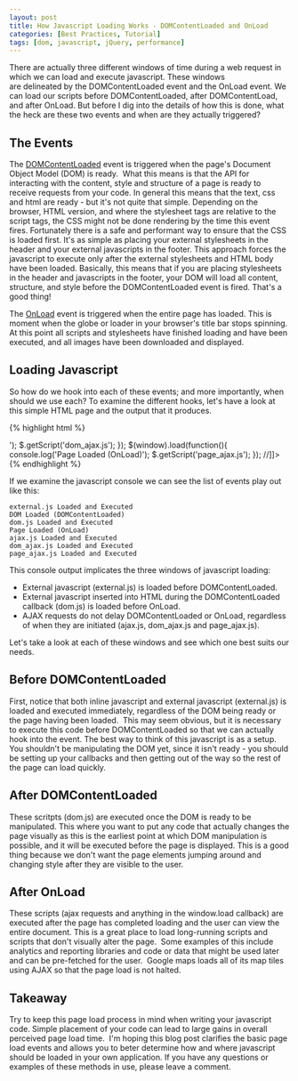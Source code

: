 ```yaml
---
layout: post
title: How Javascript Loading Works - DOMContentLoaded and OnLoad
categories: [Best Practices, Tutorial]
tags: [dom, javascript, jQuery, performance]
---
```


There are actually three different windows of time during a web request in which
we can load and execute javascript. These windows are delineated by the
DOMContentLoaded event and the OnLoad event. We can load our scripts before
DOMContentLoaded, after DOMContentLoad, and after OnLoad. But before I dig into
the details of how this is done, what the heck are these two events and when are
they actually triggered?

## The Events

The [DOMContentLoaded][dom-content-loaded] event is triggered when the page's
Document Object Model (DOM) is ready.  What this means is that the API for
interacting with the content, style and structure of a page is ready to receive
requests from your code. In general this means that the text, css and html are
ready - but it's not quite that simple. Depending on the browser, HTML version,
and where the stylesheet tags are relative to the script tags, the CSS might not
be done rendering by the time this event fires. Fortunately there is a safe and
performant way to ensure that the CSS is loaded first. It's as simple as placing
your external stylesheets in the header and your external javascripts in the
footer. This approach forces the javascript to execute only after the external
stylesheets and HTML body have been loaded. Basically, this means that if you
are placing stylesheets in the header and javascripts in the footer, your DOM
will load all content, structure, and style before the DOMContentLoaded event is
fired. That's a good thing!

[dom-content-loaded]: https://developer.mozilla.org/en/Gecko-Specific_DOM_Events#DOMContentLoaded

The [OnLoad][on-load] event is triggered when the entire page has loaded. This
is moment when the globe or loader in your browser's title bar stops spinning.
At this point all scripts and stylesheets have finished loading and have been
executed, and all images have been downloaded and displayed.

[on-load]: https://developer.mozilla.org/en/XUL_Tutorial/More_Event_Handlers#Load_Events

## Loading Javascript

So how do we hook into each of these events; and more importantly, when should
we use each? To examine the different hooks, let's have a look at this simple
HTML page and the output that it produces.

{% highlight html %}
<!DOCTYPE html>
<body>
  <script src="jquery.min.js"></script>
  <script src="external.js"></script>
  <script type='text/javascript'>
    //<![CDATA[
      $.getScript('ajax.js');
      $(document).ready(function(){
        console.log('DOM Loaded (DOMContentLoaded)');
        $('head').append('<script src="dom.js"></script>');
        $.getScript('dom_ajax.js');
      });
      $(window).load(function(){
        console.log('Page Loaded (OnLoad)');
        $.getScript('page_ajax.js');
      });
    //]]>
  </script>
</body>
{% endhighlight %}

If we examine the javascript console we can see the list of events play out like
this:

    external.js Loaded and Executed
    DOM Loaded (DOMContentLoaded)
    dom.js Loaded and Executed
    Page Loaded (OnLoad)
    ajax.js Loaded and Executed
    dom_ajax.js Loaded and Executed
    page_ajax.js Loaded and Executed

This console output implicates the three windows of javascript loading:

* External javascript (external.js) is loaded before DOMContentLoaded.
* External javascript inserted into HTML during the DOMContentLoaded callback
(dom.js) is loaded before OnLoad.
* AJAX requests do not delay DOMContentLoaded or OnLoad, regardless of when they
are initiated (ajax.js, dom_ajax.js and page_ajax.js).

Let's take a look at each of these windows and see which one best suits our
needs.

## Before DOMContentLoaded

First, notice that both inline javascript and external javascript (external.js)
is loaded and executed immediately, regardless of the DOM being ready or the
page having been loaded.  This may seem obvious, but it is necessary to execute
this code before DOMContentLoaded so that we can actually hook into the event.
The best way to think of this javascript is as a setup. You shouldn't be
manipulating the DOM yet, since it isn't ready - you should be setting up your
callbacks and then getting out of the way so the rest of the page can load
quickly.

## After DOMContentLoaded

These scritpts (dom.js) are executed once the DOM is ready to be manipulated.
This where you want to put any code that actually changes the page visually as
this is the earliest point at which DOM manipulation is possible, and it will be
executed before the page is displayed. This is a good thing because we don't
want the page elements jumping around and changing style after they are visible
to the user.

## After OnLoad

These scripts (ajax requests and anything in the window.load callback) are
executed after the page has completed loading and the user can view the entire
document. This is a great place to load long-running scripts and scripts that
don't visually alter the page.  Some examples of this include analytics and
reporting libraries and code or data that might be used later and can be
pre-fetched for the user.  Google maps loads all of its map tiles using AJAX so
that the page load is not halted.

## Takeaway

Try to keep this page load process in mind when writing your javascript code.
Simple placement of your code can lead to large gains in overall perceived page
load time.  I'm hoping this blog post clarifies the basic page load events and
allows you to beter determine how and where javascript should be loaded in your
own application. If you have any questions or examples of these methods in use,
please leave a comment.
